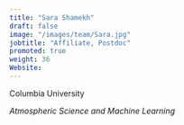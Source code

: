 ```yaml
---
title: "Sara Shamekh"
draft: false
image: "/images/team/Sara.jpg"
jobtitle: "Affiliate, Postdoc"
promoted: true
weight: 36
Website:  
---
```



Columbia University

*Atmospheric Science and Machine Learning*


